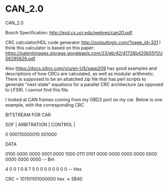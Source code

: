 # CAN_2.0
CAN_2.0

Bosch Specification: http://esd.cs.ucr.edu/webres/can20.pdf 

CRC calculator/HDL code generator
http://outputlogic.com/?page_id=321 I think this calculator is based on this paper: https://patentimages.storage.googleapis.com/23/eb/42/41726b420b55f1/US6295626.pdf

Also https://docs.xilinx.com/v/u/en-US/xapp209 has good examples and descriptions of how CRCs are calculated, as well as modular arithmetic.
There is supposed to be an attatched zip file that has perl scripts to generate "next-state" equations for a parallel CRC architecture (as opposed to LFSR).
I cannot find this file. 


I looked at CAN frames coming from my OBD2 port on my car. Below is one example, with the corresponding CRC

BITSTREAM FOR CAR

SOF |  ARBITRATION | CONTROL |

0     000110000010   001000   

DATA      

0100 0000 0000 0001 0000 1000 0111 0101 0000 0000 0000 0000 0000 0000 0000 0000  -- Bin

 4    0    0    1    0    8    7    5    0    0    0    0    0    0    0    0    -- Hex
                            
                            
CRC = 101101101000000
hex -> 5B40
